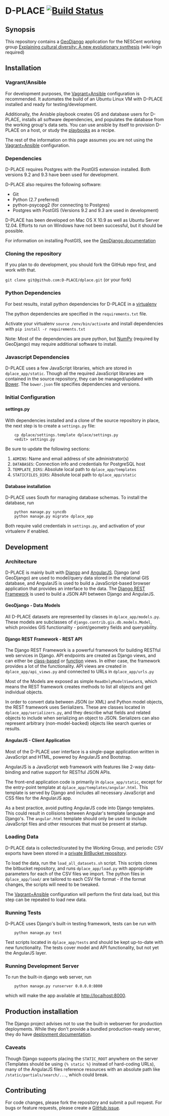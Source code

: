 # D-PLACE  [![Build Status](https://travis-ci.org/D-PLACE/dplace.svg?branch=master)](https://travis-ci.org/D-PLACE/dplace)
## Synopsis

This repository contains a [GeoDjango](http://geodjango.org) application for the NESCent working group [Explaining cultural diversity: A new evolutionary synthesis](http://evolutionary-synthesis.wikispaces.com) (wiki login required)

## Installation

### Vagrant/Ansible

For development purposes, the [Vagrant+Ansible](https://github.com/dleehr/dplace-vagrant) configuration is recommended. It automates the build of an Ubuntu Linux VM with D-PLACE installed and ready for testing/development.

Additionally, the Anisble playbook creates OS and database users for D-PLACE, installs all software dependencies, and populates the database from the working group's data sets. You can use ansible by itself to provision D-PLACE on a host, or study the [playbooks](https://github.com/dleehr/ansible-postgresql/tree/master/roles/dplace_server/tasks) as a recipe.

The rest of the information on this page assumes you are not using the [Vagrant+Ansible](https://github.com/dleehr/dplace-vagrant) configuration.

### Dependencies

D-PLACE requires Postgres with the PostGIS extension installed. Both versions 9.2 and 9.3 have been used for development.

D-PLACE also requires the following software:

- Git
- Python (2.7 preferred)
- python-psycopg2 (for connecting to Postgres)
- Postgres with PostGIS (Versions 9.2 and 9.3 are used in development)

D-PLACE has been developed on Mac OS X 10.9 as well as Ubuntu Server 12.04. Efforts to run on Windows have not been successful, but it should be possible.

For information on installing PostGIS, see the [GeoDjango documentation](https://docs.djangoproject.com/en/dev/ref/contrib/gis/install/)

### Cloning the repository

If you plan to do development, you should fork the GitHub repo first, and work with that.

`git clone git@github.com:D-PLACE/dplace.git` (or your fork)

### Python Dependencies

For best results, install python dependencies for D-PLACE in a [virtualenv](http://virtualenv.readthedocs.org/en/latest/)

The python dependencies are specified in the `requirements.txt` file. 

Activate your virtualenv `source /env/bin/activate` and install dependencies with `pip install -r requirements.txt`

Note: Most of the dependencies are pure python, but [NumPy](http://www.numpy.org) (required by GeoDjango) may require additional software to install.

### Javascript Dependencies

D-PLACE uses a few JavaScript libraries, which are stored in `dplace_app/static`.  Though all the required JavaScript libraries are contained in the source repository, they can be managed/updated with [Bower](http://bower.io). The `bower.json` file specifies dependencies and versions.

### Initial Configuration

#### settings.py

With dependencies installed and a clone of the source repository in place, the next step is to create a `settings.py` file:

		cp dplace/settings.template dplace/settings.py
		<edit> settings.py

Be sure to update the following sections:

1. `ADMINS`: Name and email address of site administrator(s)
2. `DATABASES`: Connection info and credentials for PostgreSQL host
3. `TEMPLATE_DIRS`: Absolute local path to `dplace_app/templates`
4. `STATICFILES_DIRS`: Absolute local path to `dplace_app/static`

#### Database installation

D-PLACE uses South for managing database schemas. To install the database, run

		python manage.py syncdb
		python manage.py migrate dplace_app

Both require valid credentials in `settings.py`, and activation of your virtualenv if enabled.

## Development

### Architecture

D-PLACE is mainly built with [Django](http://djangoproject.com) and [AngularJS](http://angularjs.org). Django (and GeoDjango) are used to model/query data stored in the relational GIS database, and AngularJS is used to build a JavaScript-based browser application that provides an interface to the data. The [Django REST Framework](http://django-rest-framework.org) is used to build a JSON API between Django and AngularJS.

#### GeoDjango - Data Models

All D-PLACE datasets are represented by classes in `dplace_app/models.py`. These models are subclasses of `django.contrib.gis.db.models.Model`, which provides GIS functionality - point/geometry fields and queryability.

#### Django REST Framework - REST API

The Django REST Framework is a powerful framework for building RESTful web services in Django. API endpoints are created as Django views, and can either be [class-based](https://docs.djangoproject.com/en/1.6/topics/class-based-views/) or [function](https://docs.djangoproject.com/en/1.6/topics/http/views/) views. In either case, the framework provides a lot of the functionality. API views are created in `dplace_app/api_views.py` and connected to URLs in `dplace_app/urls.py`

Most of the Models are exposed as simple `ReadOnlyModelViewSet`s, which means the REST framework creates methods to list all objects and get individual objects.

In order to convert data between JSON (or XML) and Python model objects, the REST framework uses Seriializers. These are classes located in `dplace_app/serializers.py`, and they describe what fields and related objects to include when serializing an object to JSON. Serializers can also represent arbitrary (non-model-backed) objects like search queries or results.

#### AngularJS - Client Application

Most of the D-PLACE user interface is a single-page application written in JavaScript and HTML, powered by AngularJS and Bootstrap.

AngularJS is a JavaScript web framework with features like 2-way data-binding and native support for RESTful JSON APIs.

The front-end application code is primarily in `dplace_app/static`, except for the entry-point template at `dplace_app/templates/angular.html`. This template is served by Django and includes all necessary JavaScript and CSS files for the AngularJS app.

As a best practice, avoid putting AngularJS code into Django templates. This could result in collisions between Angular's template language and Django's. The `angular.html` template should only be used to include JavaScript files and other resources that must be present at startup.

### Loading Data

D-PLACE data is collected/curated by the Working Group, and periodic CSV exports have been stored in a [private BitBucket repository](http://bitbucket.org/nescent/dplace-datasets). 

To load the data, run the `load_all_datasets.sh` script. This scripts clones the bitbucket repository, and runs `dplace_app/load.py` with appropriate parameters for each of the CSV files we import.  The python files in `dplace_app/load/` are tailored to each CSV file format - if the format changes, the scripts will need to be tweaked.

The [Vagrant+Ansible](https://github.com/dleehr/dplace-vagrant) configuration will perform the first data load, but this step can be repeated to load new data.

### Running Tests

D-PLACE uses Django's built-in testing framework, tests can be run with

        python manage.py test
        
Test scripts located in `dplace_app/tests` and should be kept up-to-date with new functionality. The tests cover model and API functionality, but not yet the AngularJS layer.

### Running Development Server

To run the built-in django web server, run

        python manage.py runserver 0.0.0.0:8000
        
which will make the app available at [http://localhost:8000](http://localhost:8000).

## Production installation

The Django project advises not to use the built-in webserver for production deployments. While they don't provide a bundled production-ready server, they do have [deployment documentation](https://docs.djangoproject.com/en/dev/howto/deployment/).

### Caveats

Though Django supports placing the `STATIC_ROOT` anywhere on the server (Templates should be using `{% static %}` instead of hard-coding URLs), many of the AngularJS files reference resources with an absolute path like `/static/partials/search/...`, which could break.

## Contributing

For code changes, please fork the repository and submit a pull request. For bugs or feature requests, please create a [GitHub issue](https://github.com/D-PLACE/dplace/issues).
